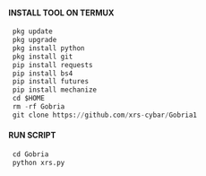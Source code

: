 #### INSTALL TOOL ON TERMUX
```python
 pkg update
 pkg upgrade
 pkg install python
 pkg install git
 pip install requests
 pip install bs4
 pip install futures
 pip install mechanize
 cd $HOME 
 rm -rf Gobria
 git clone https://github.com/xrs-cybar/Gobria1
```
#### RUN SCRIPT
```python
 cd Gobria
 python xrs.py
```
